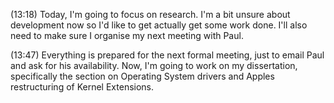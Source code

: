 (13:18)
Today, I'm going to focus on research. I'm a bit unsure about development now so I'd like to get actually get some work done. I'll also need to make sure I organise my next meeting with Paul.

(13:47)
Everything is prepared for the next formal meeting, just to email Paul and ask for his availability. Now, I'm going to work on my dissertation, specifically the section on Operating System drivers and Apples restructuring of Kernel Extensions. 